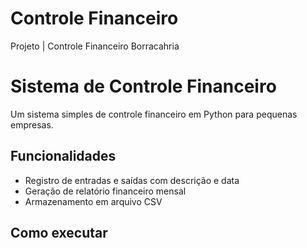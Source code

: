 # Controle Financeiro
Projeto | Controle Financeiro Borracahria


# Sistema de Controle Financeiro

Um sistema simples de controle financeiro em Python para pequenas empresas.

## Funcionalidades

- Registro de entradas e saídas com descrição e data
- Geração de relatório financeiro mensal
- Armazenamento em arquivo CSV

## Como executar
